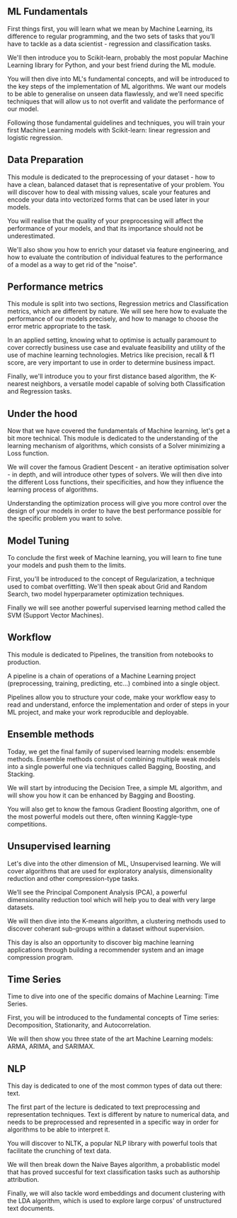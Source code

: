## ML Fundamentals

First things first, you will learn what we mean by Machine Learning, its difference to regular programming, and the two sets of tasks that you’ll have to tackle as a data scientist - regression and classification tasks. 

We'll then introduce you to Scikit-learn, probably the most popular Machine Learning library for Python, and your best friend during the ML module.

You will then dive into ML's fundamental concepts, and will be introduced to the key steps of the implementation of ML algorithms. We want our models to be able to generalise on unseen data flawlessly, and we’ll need specific techniques that will allow us to not overfit and validate the performance of our model. 

Following those fundamental guidelines and techniques, you will train your first Machine Learning models with Scikit-learn: linear regression and logistic regression.

## Data Preparation

This module is dedicated to the preprocessing of your dataset - how to have a clean, balanced dataset that is representative of your problem. You will discover how to deal with missing values, scale your features and encode your data into vectorized forms that can be used later in your models.

You will realise that the quality of your preprocessing will affect the performance of your models, and that its importance should not be underestimated. 

We'll also show you how to enrich your dataset via feature engineering, and how to evaluate the contribution of individual features to the performance of a model as a way to get rid of the "noise".

## Performance metrics

This module is split into two sections, Regression metrics and Classification metrics, which are different by nature. We will see here how to evaluate the performance of our models precisely, and how to manage to choose the error metric appropriate to the task.

In an applied setting, knowing what to optimise is actually paramount to cover correctly business use case and evaluate feasibility and utility of the use of machine learning technologies. Metrics like precision, recall & f1 score, are very important to use in order to determine business impact.

Finally, we'll introduce you to your first distance based algorithm, the K-nearest neighbors, a versatile model capable of solving both Classification and Regression tasks.


## Under the hood

Now that we have covered the fundamentals of  Machine learning, let's get a bit more technical. This module is dedicated to the understanding of the learning mechanism of algorithms, which consists of a Solver minimizing a Loss function.

We will cover the famous Gradient Descent - an iterative optimisation solver - in depth, and will introduce other types of solvers. We will then dive into the different Loss functions, their specificities, and how they influence the learning process of algorithms.

Understanding the optimization process will give you more control over the design of your models in order to have the best performance possible for the specific problem you want to solve.

## Model Tuning

To conclude the first week of Machine learning, you will learn to fine tune your models and push them to the limits.

First, you'll be introduced to the concept of Regularization, a technique used to combat overfitting. We'll then speak about Grid and Random Search, two model hyperparameter optimization techniques.

Finally we will see another powerful supervised learning method called the SVM (Support Vector Machines).

## Workflow

This module is dedicated to Pipelines, the transition from notebooks to production. 

A pipeline is a chain of operations of a Machine Learning project (preprocessing, training, predicting, etc...) combined into a single object.

Pipelines allow you to structure your code, make your workflow easy to read and understand, enforce the implementation and order of steps in your ML project, and make your work reproducible and deployable. 

## Ensemble methods

Today, we get the final family of supervised learning models: ensemble methods. Ensemble methods consist of combining multiple weak models into a single powerful one via techniques called Bagging, Boosting, and Stacking.

We will start by introducing the Decision Tree, a simple ML algorithm, and will show you how it can be enhanced by Bagging and Boosting.

You will also get to know the famous Gradient Boosting algorithm, one of the most powerful models out there, often winning Kaggle-type competitions.


## Unsupervised learning

Let's dive into the other dimension of ML, Unsupervised learning. We will cover algorithms that are used for exploratory analysis, dimensionality reduction and other compression-type tasks.

We’ll see the Principal Component Analysis (PCA), a powerful dimensionality reduction tool which will help you to deal with very large datasets.

We will then dive into the K-means algorithm, a clustering methods used to discover coherant sub-groups within a dataset without supervision.

This day is also an opportunity to discover big machine learning applications through building a recommender system and an image compression program.

## Time Series

Time to dive into one of the specific domains of Machine Learning: Time Series.

First, you will be introduced to the fundamental concepts of Time series: Decomposition, Stationarity, and Autocorrelation.

We will then show you three state of the art Machine Learning models: ARMA, ARIMA, and SARIMAX.

## NLP

This day is dedicated to one of the most common types of data out there: text.

The first part of the lecture is dedicated to text preprocessing and representation techniques. Text is different by nature to numerical data, and needs to be preprocessed and represented in a specific way in order for algorithms to be able to interpret it.

You will discover to NLTK, a popular NLP library with powerful tools that facilitate the crunching of text data.

We will then break down the Naive Bayes algorithm, a probablistic model that has proved succesful for text classification tasks such as authorship attribution.

Finally, we will also tackle word embeddings and document clustering with the LDA algorithm, which is used to explore large corpus' of unstructured text documents.
